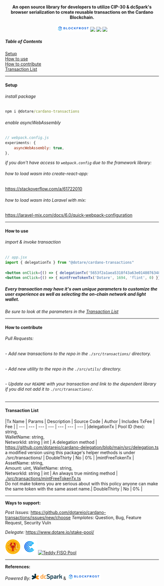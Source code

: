 <h4 align="center">An open source library for developers to utilize CIP-30 & dcSpark's browser serialization to create reusable transactions on the Cardano Blockchain.</h4>
<p align="center"><a href="https://blockfrost.io/"><img src="https://github.com/dotareio/public/blob/main/blockfrost.svg" width="110"></a><img src="https://img.shields.io/badge/Preview-Up-brightgreen"> <img src="https://img.shields.io/badge/Pre--Production-Up-brightgreen"> <img src="https://img.shields.io/badge/Mainnet-Up-brightgreen">
</p>

##### Table of Contents
[Setup](#setup)<br/>
[How to use](#howtouse)<br/>
[How to contribute](#howtoadd)<br/>
[Transaction List](#txlist)

---
<a name="setup"/><h4>Setup</h4></a>
###### install package
```cmd
npm i @dotare/cardano-transactions
```
###### enable asyncWebAssembly 
```js
// webpack.config.js
experiments: {
    asyncWebAssembly: true,
},
```
*if you don't have access to `webpack.config` due to the framework library:*

###### how to load wasm into create-react-app:
https://stackoverflow.com/a/61722010

###### how to load wasm into Laravel with mix:
https://laravel-mix.com/docs/6.0/quick-webpack-configuration

---
<a name="howtouse"/><h4>How to use</h4></a>
###### import & invoke transaction
```jsx
// app.jsx
import { delegationTx } from "@dotare/cardano-transactions"

<button onClick={() => { delegationTx('5653f2a1aea5318f43a63e0148076348a475d3c89283a8c1eb498fb7', 'eternl', 0) }}>eternl</button>
<button onClick={() => { mintFreeTokenTx('Dotare', 1694, 'flint', 0) }}>flint</button>
```
##### Every transaction may have it's own unique parameters to customize the user experience as well as selecting the on-chain network and light wallet.
*Be sure to look at the parameters in the [Transaction List](#txlist)*

---
<a name="howtoadd"><h4>How to contribute</h4><a>
###### *Pull Requests:* 
###### - Add new transactions to the repo in the `./src/transactions/` directory.
###### - Add new utility to the repo in the `./src/utils/` directory.
###### - Update our ```README``` with your transaction and link to the dependent library if you did not add it to `./src/transactions/`.


---
<a name="txlist"><h4>Transaction List</h4></a>
|Tx Name | Params | Description | Source Code | Author | Includes TxFee | Fee |
| --- | --- | --- | --- | --- | --- | --- |
|delegationTx | Pool ID (hex):<br/> string,<br/> WalletName: string,<br/> NetworkId: string \| int | A delegation method | https://github.com/dotareio/cardano-delegation/blob/main/src/delegation.ts<br/> a modified version using this package's helper methods is under ./src/transactions/ | DoubleThirty | No | 0% |
|mintFreeTokenTx | AssetName: string, <br/> Amount: uint,  WalletName: string,<br/> NetworkId: string \| int | An always true minting method | [./src/transactions/mintFreeTokenTx.ts](./src/transactions/mintFreeTokenTx.ts) <br /> Do not make tokens you are serious about with this policy anyone can make the same token with the same asset name.| DoubleThirty | No | 0% |

---
**Ways to support:**

*Post Issues:*
https://github.com/dotareio/cardano-transactions/issues/new/choose
*Templates:* Question, Bug, Feature Request, Security Vuln

*Delegate:*
https://www.dotare.io/stake-pool/

<a href="https://wenlobster.io/"><img src="https://github.com/dotareio/public/blob/main/asset19skal0agalysqpgfx63gswkpzc3hs24h9g9pg0.png" width="50" alt="Royal Pool"></a> <a href="https://ccccoin.io/"><img src="https://github.com/dotareio/public/blob/main/asset1fy52surzfc4ezrxaynfqqrnk4uz3cha25vcelt.png" width="50" alt="CCCC Pool"></a> <a href="https://teddyswap.org/"><img src="https://teddyswap.org/assets/img/services/farming.png" width="50" alt="Teddy FISO Pool"></a>

---
**References:**

*Powered By:* <a href="https://www.dcspark.io/"><img src="https://github.com/dotareio/public/blob/main/dcspark.svg" width="100"></a> & <a href="https://blockfrost.io/"><img src="https://github.com/dotareio/public/blob/main/blockfrost.svg" width="110"></a>
